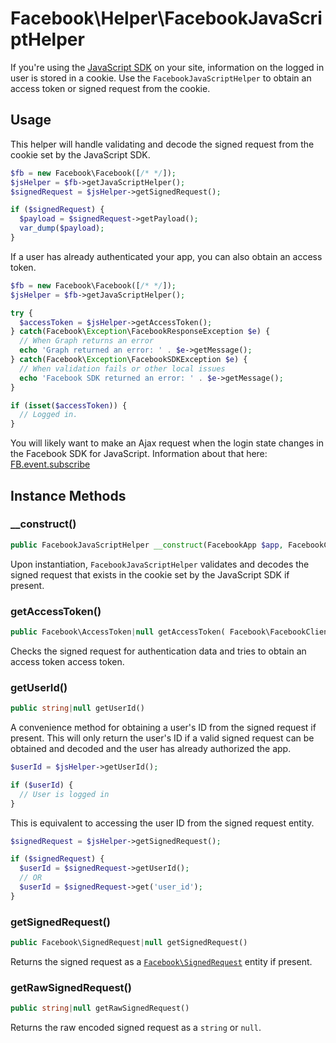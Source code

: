 # Facebook\Helper\FacebookJavaScriptHelper

If you're using the [JavaScript SDK](https://developers.facebook.com/docs/javascript) on your site, information on the logged in user is stored in a cookie. Use the `FacebookJavaScriptHelper` to obtain an access token or signed request from the cookie.

## Usage

This helper will handle validating and decode the signed request from the cookie set by the JavaScript SDK.

```php
$fb = new Facebook\Facebook([/* */]);
$jsHelper = $fb->getJavaScriptHelper();
$signedRequest = $jsHelper->getSignedRequest();

if ($signedRequest) {
  $payload = $signedRequest->getPayload();
  var_dump($payload);
}
```

If a user has already authenticated your app, you can also obtain an access token.

```php
$fb = new Facebook\Facebook([/* */]);
$jsHelper = $fb->getJavaScriptHelper();

try {
  $accessToken = $jsHelper->getAccessToken();
} catch(Facebook\Exception\FacebookResponseException $e) {
  // When Graph returns an error
  echo 'Graph returned an error: ' . $e->getMessage();
} catch(Facebook\Exception\FacebookSDKException $e) {
  // When validation fails or other local issues
  echo 'Facebook SDK returned an error: ' . $e->getMessage();
}

if (isset($accessToken)) {
  // Logged in.
}
```

You will likely want to make an Ajax request when the login state changes in the Facebook SDK for JavaScript.  Information about that here: [FB.event.subscribe](https://developers.facebook.com/docs/reference/javascript/FB.getLoginStatus/#events)

## Instance Methods

### __construct()
```php
public FacebookJavaScriptHelper __construct(FacebookApp $app, FacebookClient $client, $graphVersion = null)
```
Upon instantiation, `FacebookJavaScriptHelper` validates and decodes the signed request that exists in the cookie set by the JavaScript SDK if present.

### getAccessToken()
```php
public Facebook\AccessToken|null getAccessToken( Facebook\FacebookClient $client )
```
Checks the signed request for authentication data and tries to obtain an access token access token.

### getUserId()
```php
public string|null getUserId()
```
A convenience method for obtaining a user's ID from the signed request if present. This will only return the user's ID if a valid signed request can be obtained and decoded and the user has already authorized the app.

```php
$userId = $jsHelper->getUserId();

if ($userId) {
  // User is logged in
}
```

This is equivalent to accessing the user ID from the signed request entity.

```php
$signedRequest = $jsHelper->getSignedRequest();

if ($signedRequest) {
  $userId = $signedRequest->getUserId();
  // OR
  $userId = $signedRequest->get('user_id');
}
```

### getSignedRequest()
```php
public Facebook\SignedRequest|null getSignedRequest()
```
Returns the signed request as a [`Facebook\SignedRequest`](SignedRequest.md) entity if present.

### getRawSignedRequest()
```php
public string|null getRawSignedRequest()
```
Returns the raw encoded signed request as a `string` or `null`.

